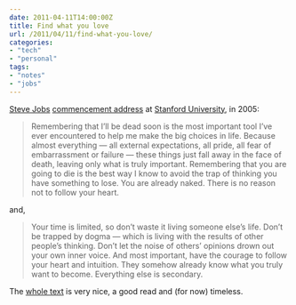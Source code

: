 ```yaml
---
date: 2011-04-11T14:00:00Z
title: Find what you love
url: /2011/04/11/find-what-you-love/
categories:
- "tech"
- "personal"
tags:
- "notes"
- "jobs"
---
```


[Steve Jobs](http://en.wikipedia.org/wiki/Steve_Jobs) [commencement
address](http://news.stanford.edu/news/2005/june15/jobs-061505.html) at
[Stanford University](http://stanford.edu/), in 2005:

> Remembering that I’ll be dead soon is the most important tool I’ve
> ever encountered to help me make the big choices in life. Because
> almost everything — all external expectations, all pride, all fear of
> embarrassment or failure — these things just fall away in the face of
> death, leaving only what is truly important. Remembering that you are
> going to die is the best way I know to avoid the trap of thinking you
> have something to lose. You are already naked. There is no reason not
> to follow your heart.

and,

> Your time is limited, so don’t waste it living someone else’s life.
> Don’t be trapped by dogma — which is living with the results of other
> people’s thinking. Don’t let the noise of others’ opinions drown out
> your own inner voice. And most important, have the courage to follow
> your heart and intuition. They somehow already know what you truly
> want to become. Everything else is secondary.

The [whole
text](http://news.stanford.edu/news/2005/june15/jobs-061505.html) is
very nice, a good read and (for now) timeless.
